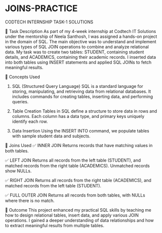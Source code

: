 # JOINS-PRACTICE
CODTECH INTERNSHIP TASK-1 SOLUTIONS

📌 Task Description
As part of my 4-week internship at Codtech IT Solutions under the mentorship of Neela Santhosh, I was assigned a hands-on project in the domain of SQL. The main objective was to understand and implement various types of SQL JOIN operations to combine and analyze relational data. My task was to create two tables: STUDENT, containing student details, and ACADEMICS, containing their academic records. I inserted data into both tables using INSERT statements and applied SQL JOINs to fetch meaningful results.

🧩 Concepts Used
1. SQL (Structured Query Language)
SQL is a standard language for storing, manipulating, and retrieving data from relational databases. It includes commands for creating tables, inserting data, and performing queries.

2. Table Creation
Tables in SQL define a structure to store data in rows and columns. Each column has a data type, and primary keys uniquely identify each row.

3. Data Insertion
Using the INSERT INTO command, we populate tables with sample student data and subjects.

🔗 Joins Used
✅ INNER JOIN
Returns records that have matching values in both tables.

✅ LEFT JOIN
Returns all records from the left table (STUDENT), and matched records from the right table (ACADEMICS). Unmatched records show NULLs.

✅ RIGHT JOIN
Returns all records from the right table (ACADEMICS), and matched records from the left table (STUDENT).

✅ FULL OUTER JOIN
Returns all records from both tables, with NULLs where there is no match.

🎯 Outcome
This project enhanced my practical SQL skills by teaching me how to design relational tables, insert data, and apply various JOIN operations. I gained a deeper understanding of data relationships and how to extract meaningful results from multiple tables.

